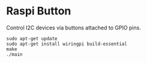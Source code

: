# Raspi Button

Control I2C devices via buttons attached to GPIO pins.

```
sudo apt-get update
sudo apt-get install wiringpi build-essential
make
./main
```
